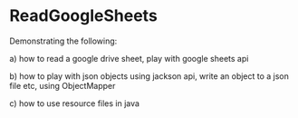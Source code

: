 # ReadGoogleSheets

Demonstrating the following:

a) how to read a google drive sheet, play with google sheets api

b) how to play with json objects using jackson api, write an object to a json file etc, using ObjectMapper

c) how to use resource files in java





